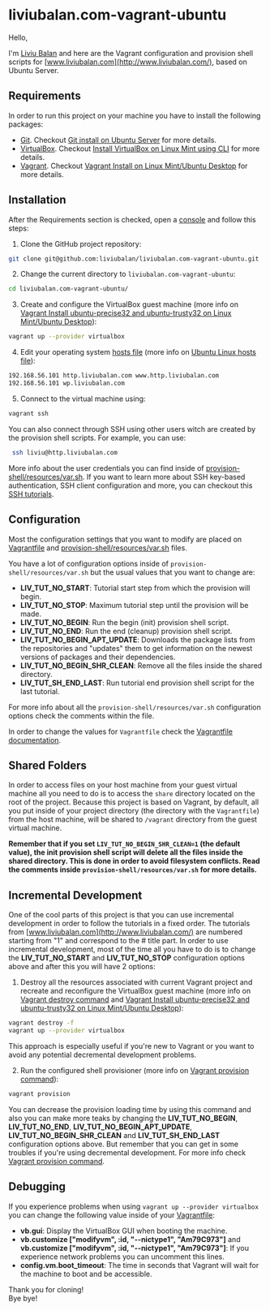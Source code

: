 # liviubalan.com-vagrant-ubuntu

Hello,

I'm [Liviu Balan](http://www.liviubalan.com/) and here are the Vagrant configuration and provision shell scripts for
[www.liviubalan.com](http://www.liviubalan.com/), based on Ubuntu Server.

## Requirements

In order to run this project on your machine you have to install the following packages:

* [Git](https://git-scm.com/). Checkout
[Git install on Ubuntu Server](http://www.liviubalan.com/git-install-on-ubuntu-server) for more details.
* [VirtualBox](https://www.virtualbox.org/). Checkout
[Install VirtualBox on Linux Mint using CLI](http://www.liviubalan.com/install-virtualbox-on-linux-mint-using-cli)
for more details.
* [Vagrant](https://www.vagrantup.com/). Checkout
[Vagrant Install on Linux Mint/Ubuntu Desktop](http://www.liviubalan.com/vagrant-install-on-linux-mintubuntu-desktop)
for more details.

## Installation

After the Requirements section is checked, open a [console](https://en.wikipedia.org/wiki/Command-line_interface) and
follow this steps:

1. Clone the GitHub project repository:

 ```bash
 git clone git@github.com:liviubalan/liviubalan.com-vagrant-ubuntu.git
 ```

2. Change the current directory to `liviubalan.com-vagrant-ubuntu`:

 ```bash
 cd liviubalan.com-vagrant-ubuntu/
 ```

3. Create and configure the VirtualBox guest machine (more info on
[Vagrant Install ubuntu-precise32 and ubuntu-trusty32 on Linux Mint/Ubuntu Desktop](http://www.liviubalan.com/vagrant-install-ubuntu-precise32-and-ubuntu-trusty32-on-linux-mintubuntu-desktop)):

 ```bash
 vagrant up --provider virtualbox
 ```

4. Edit your operating system [hosts file](https://en.wikipedia.org/wiki/Hosts_%28file%29) (more info on
[Ubuntu Linux hosts file](http://www.liviubalan.com/ubuntu-linux-hosts-file)):

 ```bash
 192.168.56.101 http.liviubalan.com www.http.liviubalan.com
 192.168.56.101 wp.liviubalan.com
 ```

5. Connect to the virtual machine using:

 ```bash
 vagrant ssh
 ```

 You can also connect through SSH using other users witch are created by the provision shell scripts. For example,
 you can use:
 
 ```bash
  ssh liviu@http.liviubalan.com
  ```
  More info about the user credentials you can find inside of
  [provision-shell/resources/var.sh](https://github.com/liviubalan/liviubalan.com-vagrant-ubuntu/blob/master/provision-shell/resources/var.sh).
  If you want to learn more about SSH key-based authentication, SSH client configuration and more, you can checkout this
  [SSH tutorials](http://www.liviubalan.com/tag/ssh).

## Configuration

Most the configuration settings that you want to modify are placed on
[Vagrantfile](https://github.com/liviubalan/liviubalan.com-vagrant-ubuntu/blob/master/Vagrantfile) and
[provision-shell/resources/var.sh](https://github.com/liviubalan/liviubalan.com-vagrant-ubuntu/blob/master/provision-shell/resources/var.sh)
files.

You have a lot of configuration options inside of `provision-shell/resources/var.sh` but the usual values that you
want to change are:

* **LIV_TUT_NO_START**: Tutorial start step from which the provision will begin.
* **LIV_TUT_NO_STOP**: Maximum tutorial step until the provision will be made.
* **LIV_TUT_NO_BEGIN**: Run the begin (init) provision shell script.
* **LIV_TUT_NO_END**: Run the end (cleanup) provision shell script.
* **LIV_TUT_NO_BEGIN_APT_UPDATE**: Downloads the package lists from the repositories and "updates" them to get
information on the newest versions of packages and their dependencies.
* **LIV_TUT_NO_BEGIN_SHR_CLEAN**: Remove all the files inside the shared directory.
* **LIV_TUT_SH_END_LAST**: Run tutorial end provision shell script for the last tutorial.

For more info about all the `provision-shell/resources/var.sh` configuration options check the comments within the
file.

In order to change the values for `Vagrantfile` check the
[Vagrantfile documentation](https://www.vagrantup.com/docs/vagrantfile/).

## Shared Folders

In order to access files on your host machine from your guest virtual machine all you need to do is to access the
`share` directory located on the root of the project. Because this project is based on Vagrant, by default, all you
put inside of your project directory (the directory with the `Vagrantfile`) from the host machine, will be shared to
`/vagrant` directory from the guest virtual machine.

**Remember that if you set `LIV_TUT_NO_BEGIN_SHR_CLEAN=1` (the default value), the init provision shell script will
delete all the files inside the shared directory. This is done in order to avoid filesystem conflicts. Read the
comments inside `provision-shell/resources/var.sh` for more details.**

## Incremental Development

One of the cool parts of this project is that you can use incremental development in order to follow the tutorials in a
fixed order. The tutorials from [www.liviubalan.com](http://www.liviubalan.com/) are numbered starting from "1" and
correspond to the # title part. In order to use incremental development, most of the time all you have to do is to
change the **LIV_TUT_NO_START** and **LIV_TUT_NO_STOP** configuration options above and after this you will have 2
options:

1. Destroy all the resources associated with current Vagrant project and recreate and reconfigure the VirtualBox guest
machine (more info on [Vagrant destroy command](http://www.liviubalan.com/vagrant-destroy-command) and
[Vagrant Install ubuntu-precise32 and ubuntu-trusty32 on Linux Mint/Ubuntu Desktop](http://www.liviubalan.com/vagrant-install-ubuntu-precise32-and-ubuntu-trusty32-on-linux-mintubuntu-desktop)):

 ```bash
 vagrant destroy -f
 vagrant up --provider virtualbox
 ```

 This approach is especially useful if you're new to Vagrant or you want to avoid any potential decremental development
 problems.

2. Run the configured shell provisioner (more info on
[Vagrant provision command](http://www.liviubalan.com/vagrant-provision-command)):

 ```bash
 vagrant provision
 ```

 You can decrease the provision loading time by using this command and also you can make more teaks by changing the
 **LIV_TUT_NO_BEGIN**, **LIV_TUT_NO_END**, **LIV_TUT_NO_BEGIN_APT_UPDATE**, **LIV_TUT_NO_BEGIN_SHR_CLEAN** and
 **LIV_TUT_SH_END_LAST** configuration options above. But remember that you can get in some troubles if you're using
 decremental development. For more info check
 [Vagrant provision command](http://www.liviubalan.com/vagrant-provision-command).

## Debugging

If you experience problems when using `vagrant up --provider virtualbox` you can change the following value inside
of your [Vagrantfile](https://github.com/liviubalan/liviubalan.com-vagrant-ubuntu/blob/master/Vagrantfile):
* **vb.gui**: Display the VirtualBox GUI when booting the machine.
* **vb.customize ["modifyvm", :id, "--nictype1", "Am79C973"]** and
**vb.customize ["modifyvm", :id, "--nictype1", "Am79C973"]**: If you experience network problems you can uncomment
this lines.
* **config.vm.boot_timeout**: The time in seconds that Vagrant will wait for the machine to boot and be accessible.

Thank you for cloning!  
Bye bye!
